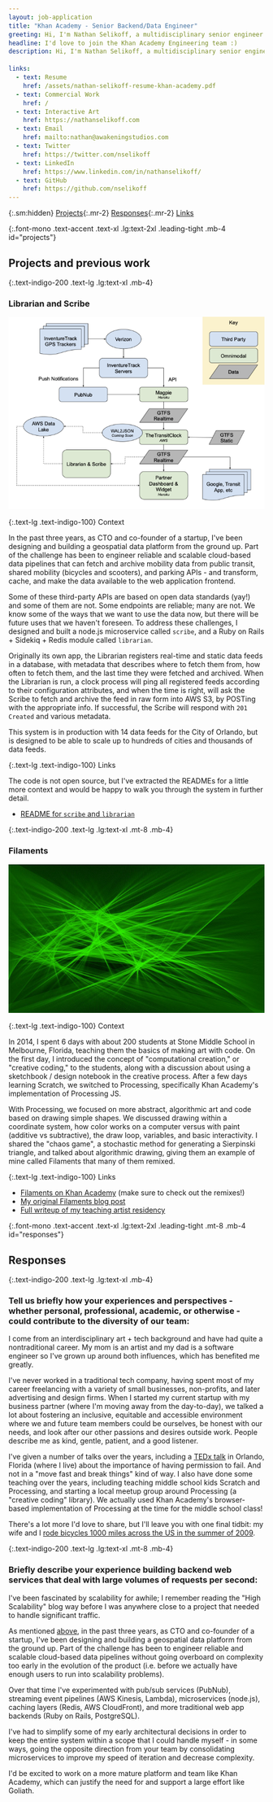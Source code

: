 ```yaml
---
layout: job-application
title: "Khan Academy - Senior Backend/Data Engineer"
greeting: Hi, I'm Nathan Selikoff, a multidisciplinary senior engineer!
headline: I'd love to join the Khan Academy Engineering team :)
description: Hi, I'm Nathan Selikoff, a multidisciplinary senior engineer, and I'd love to join the Khan Academy Engineering team :)

links:
  - text: Resume
    href: /assets/nathan-selikoff-resume-khan-academy.pdf
  - text: Commercial Work
    href: /
  - text: Interactive Art
    href: https://nathanselikoff.com
  - text: Email
    href: mailto:nathan@awakeningstudios.com
  - text: Twitter
    href: https://twitter.com/nselikoff
  - text: LinkedIn
    href: https://www.linkedin.com/in/nathanselikoff/
  - text: GitHub
    href: https://github.com/nselikoff
---
```


{:.sm:hidden}
[Projects](#projects){:.mr-2}
[Responses](#responses){:.mr-2}
[Links](#links)

{:.font-mono .text-accent .text-xl .lg:text-2xl .leading-tight .mb-4 id="projects"}

## Projects and previous work

{:.text-indigo-200 .text-lg .lg:text-xl .mb-4}

### Librarian and Scribe

![Omnimodal Realtime Data Flow](/assets/img/jobs/omnimodal-realtime-data-flow-720w.png)

{:.text-lg .text-indigo-100}
Context

In the past three years, as CTO and co-founder of a startup, I've been designing and building a geospatial data platform from the ground up. Part of the challenge has been to engineer reliable and scalable cloud-based data pipelines that can fetch and archive mobility data from public transit, shared mobility (bicycles and scooters), and parking APIs - and transform, cache, and make the data available to the web application frontend.

Some of these third-party APIs are based on open data standards (yay!) and some of them are not. Some endpoints are reliable; many are not. We know some of the ways that we want to use the data now, but there will be future uses that we haven't foreseen. To address these challenges, I designed and built a node.js microservice called `scribe`, and a Ruby on Rails + Sidekiq + Redis module called `librarian`.

Originally its own app, the Librarian registers real-time and static data feeds in a database, with metadata that describes where to fetch them from, how often to fetch them, and the last time they were fetched and archived. When the Librarian is run, a clock process will ping all registered feeds according to their configuration attributes, and when the time is right, will ask the Scribe to fetch and archive the feed in raw form into AWS S3, by POSTing with the appropriate info. If successful, the Scribe will respond with `201 Created` and various metadata.

This system is in production with 14 data feeds for the City of Orlando, but is designed to be able to scale up to hundreds of cities and thousands of data feeds.

{:.text-lg .text-indigo-100}
Links

The code is not open source, but I've extracted the READMEs for a little more context and would be happy to walk you through the system in further detail.

- [README for `scribe` and `librarian`](https://gist.github.com/nselikoff/77f00f055832d99543190fcaac6aa47c)

{:.text-indigo-200 .text-lg .lg:text-xl .mt-8 .mb-4}

### Filaments

![Filaments](/assets/img/jobs/filaments_0.jpg)

{:.text-lg .text-indigo-100}
Context

In 2014, I spent 6 days with about 200 students at Stone Middle School in Melbourne, Florida, teaching them the basics of making art with code. On the first day, I introduced the concept of "computational creation," or "creative coding," to the students, along with a discussion about using a sketchbook / design notebook in the creative process. After a few days learning Scratch, we switched to Processing, specifically Khan Academy's implementation of Processing JS.

With Processing, we focused on more abstract, algorithmic art and code based on drawing simple shapes. We discussed drawing within a coordinate system, how color works on a computer versus with paint (additive vs subtractive), the draw loop, variables, and basic interactivity. I shared the "chaos game", a stochastic method for generating a Sierpinski triangle, and talked about algorithmic drawing, giving them an example of mine called Filaments that many of them remixed.

{:.text-lg .text-indigo-100}
Links

- [Filaments on Khan Academy](https://www.khanacademy.org/computer-programming/filaments/2396343163) (make sure to check out the remixes!)
- [My original Filaments blog post](https://nathanselikoff.com/698/code-sketches/filaments)
- [Full writeup of my teaching artist residency](https://nathanselikoff.com/2316/events/teaching-artist-residency-stone-middle-school)

{:.font-mono .text-accent .text-xl .lg:text-2xl .leading-tight .mt-8 .mb-4 id="responses"}

## Responses

{:.text-indigo-200 .text-lg .lg:text-xl .mb-4}

### Tell us briefly how your experiences and perspectives - whether personal, professional, academic, or otherwise - could contribute to the diversity of our team:

I come from an interdisciplinary art + tech background and have had quite a nontraditional career. My mom is an artist and my dad is a software engineer so I've grown up around both influences, which has benefited me greatly.

I've never worked in a traditional tech company, having spent most of my career freelancing with a variety of small businesses, non-profits, and later advertising and design firms. When I started my current startup with my business partner (where I'm moving away from the day-to-day), we talked a lot about fostering an inclusive, equitable and accessible environment where we and future team members could be ourselves, be honest with our needs, and look after our other passions and desires outside work. People describe me as kind, gentle, patient, and a good listener.

I've given a number of talks over the years, including a [TEDx talk](https://www.youtube.com/watch?v=5v9wHJJ6uDQ) in Orlando, Florida (where I live) about the importance of having permission to fail. And not in a "move fast and break things" kind of way. I also have done some teaching over the years, including teaching middle school kids Scratch and Processing, and starting a local meetup group around Processing (a "creative coding" library). We actually used Khan Academy's browser-based implementation of Processing at the time for the middle school class!

There's a lot more I'd love to share, but I'll leave you with one final tidbit: my wife and I [rode bicycles 1000 miles across the US in the summer of 2009](https://www.youtube.com/watch?v=fKYUrGmXqIk).

{:.text-indigo-200 .text-lg .lg:text-xl .mt-8 .mb-4}

### Briefly describe your experience building backend web services that deal with large volumes of requests per second:

I've been fascinated by scalability for awhile; I remember reading the "High Scalability" blog way before I was anywhere close to a project that needed to handle significant traffic.

As mentioned [above](#projects), in the past three years, as CTO and co-founder of a startup, I've been designing and building a geospatial data platform from the ground up. Part of the challenge has been to engineer reliable and scalable cloud-based data pipelines without going overboard on complexity too early in the evolution of the product (i.e. before we actually have enough users to run into scalability problems).

Over that time I've experimented with pub/sub services (PubNub), streaming event pipelines (AWS Kinesis, Lambda), microservices (node.js), caching layers (Redis, AWS CloudFront), and more traditional web app backends (Ruby on Rails, PostgreSQL).

I've had to simplify some of my early architectural decisions in order to keep the entire system within a scope that I could handle myself - in some ways, going the opposite direction from your team by consolidating microservices to improve my speed of iteration and decrease complexity.

I'd be excited to work on a more mature platform and team like Khan Academy, which can justify the need for and support a large effort like Goliath.
